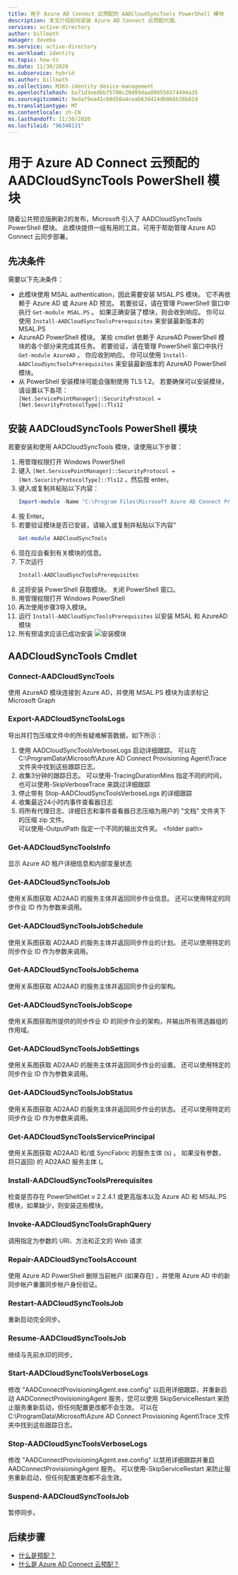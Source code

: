 ```yaml
---
title: 用于 Azure AD Connect 云预配的 AADCloudSyncTools PowerShell 模块
description: 本文介绍如何安装 Azure AD Connect 云预配代理。
services: active-directory
author: billmath
manager: daveba
ms.service: active-directory
ms.workload: identity
ms.topic: how-to
ms.date: 11/30/2020
ms.subservice: hybrid
ms.author: billmath
ms.collection: M365-identity-device-management
ms.openlocfilehash: ba71d3eedbb75780c20499daa890556574494a35
ms.sourcegitcommit: 9eda79ea41c60d58a4ceab63d424d6866b38b82d
ms.translationtype: MT
ms.contentlocale: zh-CN
ms.lasthandoff: 11/30/2020
ms.locfileid: "96348131"
---
```

# <a name="aadcloudsynctools-powershell-module-for-azure-ad-connect-cloud-provisioning"></a>用于 Azure AD Connect 云预配的 AADCloudSyncTools PowerShell 模块

随着公共预览版刷新2的发布，Microsoft 引入了 AADCloudSyncTools PowerShell 模块。  此模块提供一组有用的工具，可用于帮助管理 Azure AD Connect 云同步部署。

## <a name="pre-requisites"></a>先决条件
需要以下先决条件：
- 此模块使用 MSAL authentication，因此需要安装 MSAL.PS 模块。 它不再依赖于 Azure AD 或 Azure AD 预览。   若要验证，请在管理 PowerShell 窗口中执行 `Get-module MSAL.PS` 。 如果正确安装了模块，则会收到响应。  你可以使用 `Install-AADCloudSyncToolsPrerequisites` 来安装最新版本的 MSAL.PS
- AzureAD PowerShell 模块。  某些 cmdlet 依赖于 AzureAD PowerShell 模块的各个部分来完成其任务。  若要验证，请在管理 PowerShell 窗口中执行 `Get-module AzureAD` 。 你应收到响应。  你可以使用 `Install-AADCloudSyncToolsPrerequisites` 来安装最新版本的 AzureAD PowerShell 模块。
- 从 PowerShell 安装模块可能会强制使用 TLS 1.2。  若要确保可以安装模块，请设置以下各项： \
`[Net.ServicePointManager]::SecurityProtocol = [Net.SecurityProtocolType]::Tls12 `

## <a name="install-the-aadcloudsynctools-powershell-module"></a>安装 AADCloudSyncTools PowerShell 模块
若要安装和使用 AADCloudSyncTools 模块，请使用以下步骤：

1.  用管理权限打开 Windows PowerShell
2.  键入 `[Net.ServicePointManager]::SecurityProtocol = [Net.SecurityProtocolType]::Tls12` ，然后按 enter。
3.  键入或复制并粘贴以下内容： 
    ``` powershell
    Import-module -Name "C:\Program Files\Microsoft Azure AD Connect Provisioning Agent\Utility\AADCloudSyncTools"
    ```
3.  按 Enter。
4.  若要验证模块是否已安装，请输入或复制并粘贴以下内容“
    ```powershell
    Get-module AADCloudSyncTools
    ```
5.  现在应会看到有关模块的信息。
6.  下次运行
    ``` powershell
    Install-AADCloudSyncToolsPrerequisites
    ```
7.  这将安装 PowerShell 获取模块。  关闭 PowerShell 窗口。
8.  用管理权限打开 Windows PowerShell
9.  再次使用步骤3导入模块。
10. 运行 `Install-AADCloudSyncToolsPrerequisites` 以安装 MSAL 和 AzureAD 模块
11. 所有预请求应该已成功安装 ![ 安装模块](media/reference-powershell/install-1.png)

## <a name="aadcloudsynctools--cmdlets"></a>AADCloudSyncTools Cmdlet
### <a name="connect-aadcloudsynctools"></a>Connect-AADCloudSyncTools
使用 AzureAD 模块连接到 Azure AD，并使用 MSAL.PS 模块为请求标记 Microsoft Graph


### <a name="export-aadcloudsynctoolslogs"></a>Export-AADCloudSyncToolsLogs
导出并打包压缩文件中的所有疑难解答数据，如下所示：
 1. 使用 AADCloudSyncToolsVerboseLogs 启动详细跟踪。  可以在 C:\ProgramData\Microsoft\Azure AD Connect Provisioning Agent\Trace 文件夹中找到这些跟踪日志。
 2. 收集3分钟的跟踪日志。
   可以使用-TracingDurationMins 指定不同的时间，也可以使用-SkipVerboseTrace 来跳过详细跟踪
 3. 停止带有 Stop-AADCloudSyncToolsVerboseLogs 的详细跟踪
 4. 收集最近24小时内事件查看器日志
 5. 将所有代理日志、详细日志和事件查看器日志压缩为用户的 "文档" 文件夹下的压缩 zip 文件。 
 </br>可以使用-OutputPath 指定一个不同的输出文件夹。 \<folder path\>

### <a name="get-aadcloudsynctoolsinfo"></a>Get-AADCloudSyncToolsInfo
显示 Azure AD 租户详细信息和内部变量状态

### <a name="get-aadcloudsynctoolsjob"></a>Get-AADCloudSyncToolsJob
使用关系图获取 AD2AAD 的服务主体并返回同步作业信息。
还可以使用特定的同步作业 ID 作为参数来调用。

### <a name="get-aadcloudsynctoolsjobschedule"></a>Get-AADCloudSyncToolsJobSchedule
使用关系图获取 AD2AAD 的服务主体并返回同步作业的计划。
还可以使用特定的同步作业 ID 作为参数来调用。

### <a name="get-aadcloudsynctoolsjobschema"></a>Get-AADCloudSyncToolsJobSchema
使用关系图获取 AD2AAD 的服务主体并返回同步作业的架构。

### <a name="get-aadcloudsynctoolsjobscope"></a>Get-AADCloudSyncToolsJobScope
使用关系图获取所提供的同步作业 ID 的同步作业的架构，并输出所有筛选器组的作用域。

### <a name="get-aadcloudsynctoolsjobsettings"></a>Get-AADCloudSyncToolsJobSettings
使用关系图获取 AD2AAD 的服务主体并返回同步作业的设置。
还可以使用特定的同步作业 ID 作为参数来调用。

### <a name="get-aadcloudsynctoolsjobstatus"></a>Get-AADCloudSyncToolsJobStatus
使用关系图获取 AD2AAD 的服务主体并返回同步作业的状态。
还可以使用特定的同步作业 ID 作为参数来调用。

### <a name="get-aadcloudsynctoolsserviceprincipal"></a>Get-AADCloudSyncToolsServicePrincipal
使用关系图获取 AD2AAD 和/或 SyncFabric 的服务主体 (s) 。
如果没有参数，将只返回) 的 AD2AAD 服务主体 (。

### <a name="install-aadcloudsynctoolsprerequisites"></a>Install-AADCloudSyncToolsPrerequisites
检查是否存在 PowerShellGet v 2.2.4.1 或更高版本以及 Azure AD 和 MSAL.PS 模块，如果缺少，则安装这些模块。

### <a name="invoke-aadcloudsynctoolsgraphquery"></a>Invoke-AADCloudSyncToolsGraphQuery
调用指定为参数的 URI、方法和正文的 Web 请求

### <a name="repair-aadcloudsynctoolsaccount"></a>Repair-AADCloudSyncToolsAccount
使用 Azure AD PowerShell 删除当前帐户 (如果存在) ，并使用 Azure AD 中的新同步帐户重置同步帐户身份验证。

### <a name="restart-aadcloudsynctoolsjob"></a>Restart-AADCloudSyncToolsJob
重新启动完全同步。

### <a name="resume-aadcloudsynctoolsjob"></a>Resume-AADCloudSyncToolsJob
继续与先前水印的同步。

### <a name="start-aadcloudsynctoolsverboselogs"></a>Start-AADCloudSyncToolsVerboseLogs
修改 "AADConnectProvisioningAgent.exe.config" 以启用详细跟踪，并重新启动 AADConnectProvisioningAgent 服务，您可以使用 SkipServiceRestart 来防止服务重新启动，但任何配置更改都不会生效。  可以在 C:\ProgramData\Microsoft\Azure AD Connect Provisioning Agent\Trace 文件夹中找到这些跟踪日志。

### <a name="stop-aadcloudsynctoolsverboselogs"></a>Stop-AADCloudSyncToolsVerboseLogs
修改 "AADConnectProvisioningAgent.exe.config" 以禁用详细跟踪并重启 AADConnectProvisioningAgent 服务。 可以使用-SkipServiceRestart 来防止服务重新启动，但任何配置更改都不会生效。

### <a name="suspend-aadcloudsynctoolsjob"></a>Suspend-AADCloudSyncToolsJob
暂停同步。

## <a name="next-steps"></a>后续步骤 

- [什么是预配？](what-is-provisioning.md)
- [什么是 Azure AD Connect 云预配？](what-is-cloud-provisioning.md)

